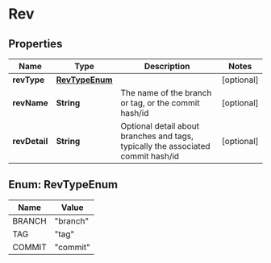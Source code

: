 
# Rev

## Properties
Name | Type | Description | Notes
------------ | ------------- | ------------- | -------------
**revType** | [**RevTypeEnum**](#RevTypeEnum) |  |  [optional]
**revName** | **String** | The name of the branch or tag, or the commit hash/id |  [optional]
**revDetail** | **String** | Optional detail about branches and tags, typically the associated commit hash/id |  [optional]


<a name="RevTypeEnum"></a>
## Enum: RevTypeEnum
Name | Value
---- | -----
BRANCH | &quot;branch&quot;
TAG | &quot;tag&quot;
COMMIT | &quot;commit&quot;



